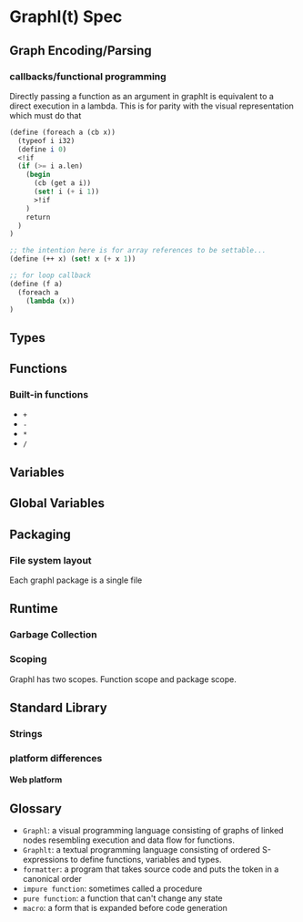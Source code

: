 # Graphl(t) Spec

## Graph Encoding/Parsing

### callbacks/functional programming

Directly passing a function as an argument in graphlt is equivalent to a direct execution
in a lambda. This is for parity with the visual representation which must do that

```scm
(define (foreach a (cb x))
  (typeof i i32)
  (define i 0)
  <!if
  (if (>= i a.len)
    (begin
      (cb (get a i))
      (set! i (+ i 1))
      >!if
    )
    return
  )
)

;; the intention here is for array references to be settable...
(define (++ x) (set! x (+ x 1))

;; for loop callback
(define (f a)
  (foreach a
    (lambda (x))
)
```

## Types

## Functions

### Built-in functions

<!-- TODO: table -->

- `+`
- `-`
- `*`
- `/`

## Variables

## Global Variables

## Packaging

### File system layout

Each graphl package is a single file

## Runtime

### Garbage Collection

### Scoping

Graphl has two scopes. Function scope and package scope.

## Standard Library

### Strings

### platform differences

#### Web platform

## Glossary

- `Graphl`: a visual programming language consisting of graphs of linked nodes resembling execution
   and data flow for functions.
- `Graphlt`: a textual programming language consisting of ordered S-expressions to define functions,
  variables and types.
- `formatter`: a program that takes source code and puts the token in a canonical order
- `impure function`: sometimes called a procedure
- `pure function`: a function that can't change any state
- `macro`: a form that is expanded before code generation


